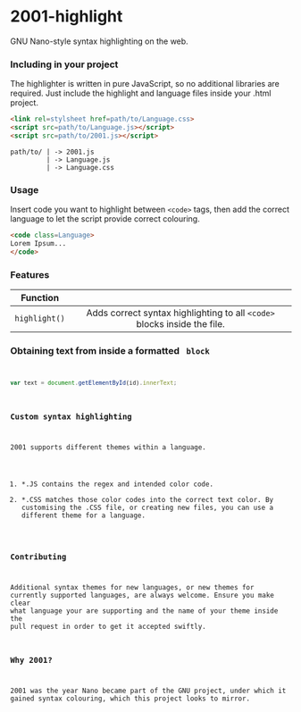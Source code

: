 # 2001-highlight
GNU Nano-style syntax highlighting on the web.

### Including in your project
The highlighter is written in pure JavaScript, so no additional libraries are required. Just include the highlight and language files inside your .html project.
```html
<link rel=stylsheet href=path/to/Language.css>
<script src=path/to/Language.js></script>
<script src=path/to/2001.js></script>
```
```
path/to/ | -> 2001.js
         | -> Language.js
         | -> Language.css
```

### Usage
Insert code you want to highlight between ```<code>``` tags, then add the correct language to let the script provide correct colouring.
```html
<code class=Language>
Lorem Ipsum...
</code>
```

### Features
| Function |  |
| :---: | :---: |
| ```highlight()``` | Adds correct syntax highlighting to all ```<code>``` blocks inside the file. |

### Obtaining text from inside a formatted <code> block
```javascript
var text = document.getElementById(id).innerText;
```

### Custom syntax highlighting
2001 supports different themes within a language.
1. *.JS contains the regex and intended color code.
2. *.CSS matches those color codes into the correct text color.
By customising the .CSS file, or creating new files, you can use a different theme for a language.

### Contributing
Additional syntax themes for new languages, or new themes for currently supported languages, are always welcome. Ensure you make clear what language your are supporting and the name of your theme inside the pull request in order to get it accepted swiftly.

### Why 2001?
2001 was the year Nano became part of the GNU project, under which it gained syntax colouring, which this project looks to mirror.